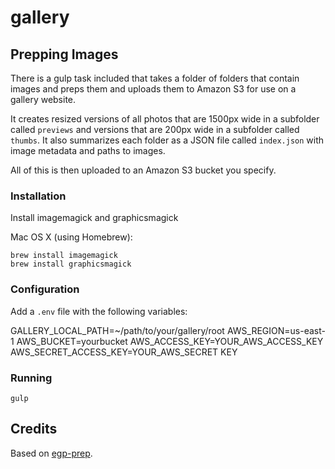 # gallery


## Prepping Images

There is a gulp task included that takes a folder of folders that contain images and preps them and uploads them to Amazon S3 for use on a gallery website.

It creates resized versions of all photos that are 1500px wide in a subfolder called `previews` and versions that are 200px wide in a subfolder called `thumbs`. It also summarizes each folder as a JSON file called `index.json` with image metadata and paths to images.

All of this is then uploaded to an Amazon S3 bucket you specify.

### Installation

Install imagemagick and graphicsmagick

Mac OS X (using Homebrew):

    brew install imagemagick
    brew install graphicsmagick

### Configuration

Add a `.env` file with the following variables:

GALLERY_LOCAL_PATH=~/path/to/your/gallery/root
AWS_REGION=us-east-1
AWS_BUCKET=yourbucket
AWS_ACCESS_KEY=YOUR_AWS_ACCESS_KEY
AWS_SECRET_ACCESS_KEY=YOUR_AWS_SECRET KEY


### Running

    gulp

## Credits

Based on [egp-prep](https://github.com/timmydoza/epg-prep).
